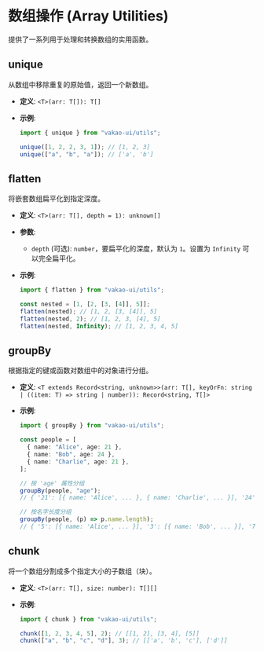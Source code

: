 # 数组操作 (Array Utilities)

提供了一系列用于处理和转换数组的实用函数。

## unique

从数组中移除重复的原始值，返回一个新数组。

- **定义**: `<T>(arr: T[]): T[]`
- **示例**:

  ```ts
  import { unique } from "vakao-ui/utils";

  unique([1, 2, 2, 3, 1]); // [1, 2, 3]
  unique(["a", "b", "a"]); // ['a', 'b']
  ```

## flatten

将嵌套数组扁平化到指定深度。

- **定义**: `<T>(arr: T[], depth = 1): unknown[]`
- **参数**:
  - `depth` (可选): `number`，要扁平化的深度，默认为 `1`。设置为 `Infinity` 可以完全扁平化。
- **示例**:

  ```ts
  import { flatten } from "vakao-ui/utils";

  const nested = [1, [2, [3, [4]], 5]];
  flatten(nested); // [1, 2, [3, [4]], 5]
  flatten(nested, 2); // [1, 2, 3, [4], 5]
  flatten(nested, Infinity); // [1, 2, 3, 4, 5]
  ```

## groupBy

根据指定的键或函数对数组中的对象进行分组。

- **定义**: `<T extends Record<string, unknown>>(arr: T[], keyOrFn: string | ((item: T) => string | number)): Record<string, T[]>`
- **示例**:

  ```ts
  import { groupBy } from "vakao-ui/utils";

  const people = [
    { name: "Alice", age: 21 },
    { name: "Bob", age: 24 },
    { name: "Charlie", age: 21 },
  ];

  // 按 'age' 属性分组
  groupBy(people, "age");
  // { '21': [{ name: 'Alice', ... }, { name: 'Charlie', ... }], '24': [{ name: 'Bob', ... }] }

  // 按名字长度分组
  groupBy(people, (p) => p.name.length);
  // { '5': [{ name: 'Alice', ... }], '3': [{ name: 'Bob', ... }], '7': [{ name: 'Charlie', ... }] }
  ```

## chunk

将一个数组分割成多个指定大小的子数组（块）。

- **定义**: `<T>(arr: T[], size: number): T[][]`
- **示例**:

  ```ts
  import { chunk } from "vakao-ui/utils";

  chunk([1, 2, 3, 4, 5], 2); // [[1, 2], [3, 4], [5]]
  chunk(["a", "b", "c", "d"], 3); // [['a', 'b', 'c'], ['d']]
  ```
